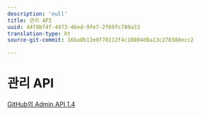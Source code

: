 ```yaml
---
description: 'null'
title: 관리 API
uuid: 44f8bf4f-4973-46ed-9fe7-2f69fc789a33
translation-type: ht
source-git-commit: 16ba0b12e0f70112f4c10804d0a13c278388ecc2

---
```



# 관리 API

[GitHub의 Admin API 1.4](https://github.com/AdobeDocs/analytics-1.4-apis/blob/master/docs/admin-api/index.md)

